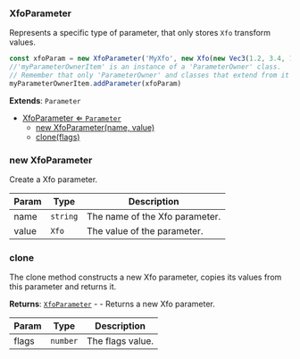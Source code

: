 <a name="XfoParameter"></a>

### XfoParameter 
Represents a specific type of parameter, that only stores `Xfo` transform values.

```javascript
const xfoParam = new XfoParameter('MyXfo', new Xfo(new Vec3(1.2, 3.4, 1)))
//'myParameterOwnerItem' is an instance of a 'ParameterOwner' class.
// Remember that only 'ParameterOwner' and classes that extend from it can host 'Parameter' objects.
myParameterOwnerItem.addParameter(xfoParam)
```


**Extends**: <code>Parameter</code>  

* [XfoParameter ⇐ <code>Parameter</code>](#XfoParameter)
    * [new XfoParameter(name, value)](#new-XfoParameter)
    * [clone(flags)](#clone)

<a name="new_XfoParameter_new"></a>

### new XfoParameter
Create a Xfo parameter.


| Param | Type | Description |
| --- | --- | --- |
| name | <code>string</code> | The name of the Xfo parameter. |
| value | <code>Xfo</code> | The value of the parameter. |

<a name="XfoParameter+clone"></a>

### clone
The clone method constructs a new Xfo parameter, copies its values
from this parameter and returns it.


**Returns**: [<code>XfoParameter</code>](#XfoParameter) - - Returns a new Xfo parameter.  

| Param | Type | Description |
| --- | --- | --- |
| flags | <code>number</code> | The flags value. |

